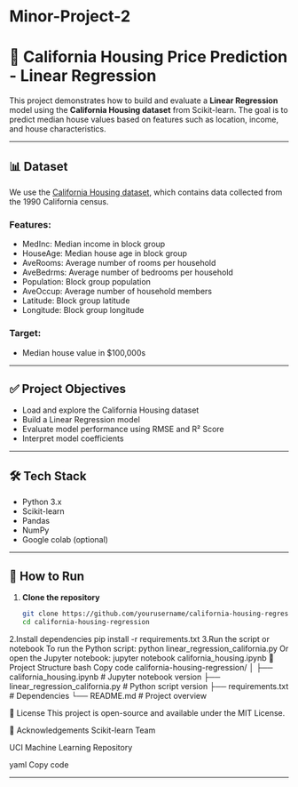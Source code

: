 # Minor-Project-2
# 🏡 California Housing Price Prediction - Linear Regression

This project demonstrates how to build and evaluate a **Linear Regression** model using the **California Housing dataset** from Scikit-learn. The goal is to predict median house values based on features such as location, income, and house characteristics.

---

## 📊 Dataset

We use the [California Housing dataset](https://scikit-learn.org/stable/modules/generated/sklearn.datasets.fetch_california_housing.html), which contains data collected from the 1990 California census.

### Features:
- MedInc: Median income in block group
- HouseAge: Median house age in block group
- AveRooms: Average number of rooms per household
- AveBedrms: Average number of bedrooms per household
- Population: Block group population
- AveOccup: Average number of household members
- Latitude: Block group latitude
- Longitude: Block group longitude

### Target:
- Median house value in $100,000s

---

## ✅ Project Objectives

- Load and explore the California Housing dataset
- Build a Linear Regression model
- Evaluate model performance using RMSE and R² Score
- Interpret model coefficients

---

## 🛠️ Tech Stack

- Python 3.x
- Scikit-learn
- Pandas
- NumPy
- Google colab (optional)

---

## 🚀 How to Run

1. **Clone the repository**
   ```bash
   git clone https://github.com/yourusername/california-housing-regression.git
   cd california-housing-regression
2.Install dependencies
   pip install -r requirements.txt
3.Run the script or notebook
   To run the Python script:
      python linear_regression_california.py
   Or open the Jupyter notebook:
      jupyter notebook california_housing.ipynb
📂 Project Structure
bash
Copy code
california-housing-regression/
│
├── california_housing.ipynb         # Jupyter notebook version
├── linear_regression_california.py  # Python script version
├── requirements.txt                 # Dependencies
└── README.md                        # Project overview

📌 License
This project is open-source and available under the MIT License.

🙌 Acknowledgements
Scikit-learn Team

UCI Machine Learning Repository

yaml
Copy code

---






